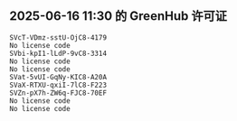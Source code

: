 ## 2025-06-16 11:30 的 GreenHub 许可证
```
SVcT-VDmz-sstU-OjC8-4179
No license code
SVbi-kpI1-lLdP-9vC8-3314
No license code
No license code
SVat-5vUI-GqNy-KIC8-A20A
SVaX-RTXU-qxiI-7lC8-F223
SVZn-pX7h-ZW6q-FJC8-70EF
No license code
No license code
```
